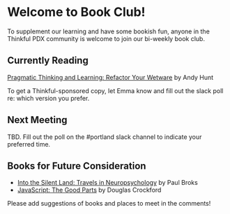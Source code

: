 <h1>Welcome to Book Club!</h1>

<p>To supplement our learning and have some bookish fun, anyone in the Thinkful PDX community is welcome to join our bi-weekly book club.</p>

<h2>Currently Reading</h2>
<p><a href="https://www.amazon.com/gp/product/1934356050" target="_blank">Pragmatic Thinking and Learning: Refactor Your Wetware</a> by Andy Hunt</p>
<p>To get a Thinkful-sponsored copy, let Emma know and fill out the slack poll re: which version you prefer. </p>

<h2>Next Meeting</h2>
TBD. Fill out the poll on the #portland slack channel to indicate your preferred time.

<h2>Books for Future Consideration</h2>
<ul>
  <li><a href="https://www.amazon.com/Into-Silent-Land-Travels-Neuropsychology/dp/0802141285" target="_blank">Into the Silent Land: Travels in Neuropsychology</a> by Paul Broks</li>
  <li><a href="https://www.amazon.com/JavaScript-Good-Parts-Douglas-Crockford/dp/0596517742/ref=sr_1_1?ie=UTF8&qid=1519490811&sr=8-1" target="_blank">JavaScript: The Good Parts</a> by Douglas Crockford</li>
  
</ul>

<p>Please add suggestions of books and places to meet in the comments!</p>
